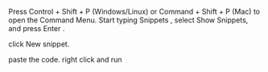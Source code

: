 Press Control + Shift + P (Windows/Linux) or Command + Shift + P (Mac) to open the Command Menu. Start typing Snippets , select Show Snippets, and press Enter .

click New snippet.

paste the code.
right click and run
